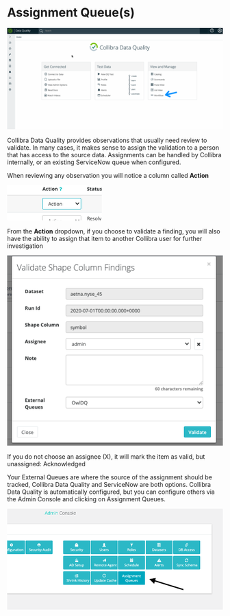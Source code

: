 # Assignment Queue(s)

![](../../.gitbook/assets/assignments.gif)

Collibra Data Quality provides observations that usually need review to validate. In many cases, it makes sense to assign the validation to a person that has access to the source data. Assignments can be handled by Collibra internally, or an existing ServiceNow queue when configured.

When reviewing any observation you will notice a column called **Action**

![](<../../.gitbook/assets/image (34).png>)

From the **Action** dropdown, if you choose to validate a finding, you will also have the ability to assign that item to another Collibra user for further investigation

![](<../../.gitbook/assets/image (33).png>)

If you do not choose an assignee (X), it will mark the item as valid, but unassigned: Acknowledged

Your External Queues are where the source of the assignment should be tracked, Collibra Data Quality and ServiceNow are both options. Collibra Data Quality is automatically configured, but you can configure others via the Admin Console and clicking on Assignment Queues.

![](<../../.gitbook/assets/image (32).png>)
